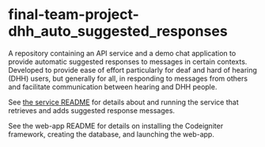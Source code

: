 # final-team-project-dhh_auto_suggested_responses

A repository containing an API service and a demo chat application to provide automatic suggested responses to messages in certain contexts. Developed to provide ease of effort particularly for deaf and hard of hearing (DHH) users, but generally for all, in responding to messages from others and facilitate communication between hearing and DHH people. 

See [the service README](service/README.md) for details about and running the service that retrieves and adds suggested response messages.

See the web-app README for details on installing the Codeigniter framework, creating the database, and launching the web-app.

